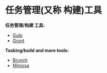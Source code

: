 # 任务管理(又称 构建)工具


**任务管理/构建 工具:**

* [Gulp](http://gulpjs.com/)
* [Grunt](http://gruntjs.com/)

**Tasking/build and more tools:**

* [Brunch](http://brunch.io/)
* [Mimosa](http://mimosa.io/)
